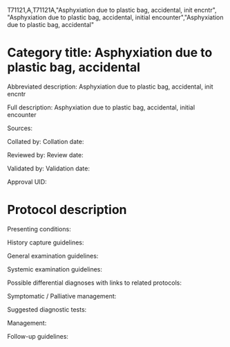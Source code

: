 T71121,A,T71121A,"Asphyxiation due to plastic bag, accidental, init encntr", "Asphyxiation due to plastic bag, accidental, initial encounter","Asphyxiation due to plastic bag, accidental"
# Category title: Asphyxiation due to plastic bag, accidental

Abbreviated description: Asphyxiation due to plastic bag, accidental, init encntr

Full description: Asphyxiation due to plastic bag, accidental, initial encounter

Sources:

Collated by:
Collation date:

Reviewed by:
Review date:

Validated by:
Validation date:

Approval UID:

# Protocol description

Presenting conditions:

History capture guidelines:

General examination guidelines:

Systemic examination guidelines:

Possible differential diagnoses with links to related protocols:

Symptomatic / Palliative management:

Suggested diagnostic tests:

Management:

Follow-up guidelines:
